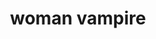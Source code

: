 ---
layout: smileys&emotion
title: woman vampire
emoji: woman_vampire
permalink: 🧛‍♀️.html
image: assets/img/3moji/woman_vampire.png
---